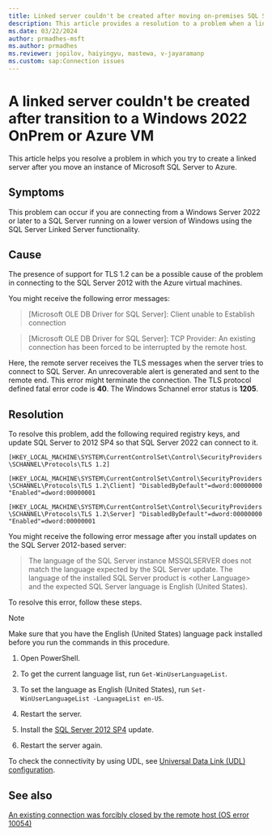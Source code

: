 ```yaml
---
title: Linked server couldn't be created after moving on-premises SQL Server to Azure
description: This article provides a resolution to a problem when a linked server can't be created after you migrate on-premises SQL Server.
ms.date: 03/22/2024
author: prmadhes-msft
ms.author: prmadhes
ms.reviewer: jopilov, haiyingyu, mastewa, v-jayaramanp
ms.custom: sap:Connection issues
---
```


# A linked server couldn't be created after transition to a Windows 2022 OnPrem or Azure VM

This article helps you resolve a problem in which you try to create a linked server after you move an instance of Microsoft SQL Server to Azure.

## Symptoms

This problem can occur if you are connecting from a Windows Server 2022 or later to a SQL Server running on a lower version of Windows using the SQL Server Linked Server functionality.

## Cause

The presence of support for TLS 1.2 can be a possible cause of the problem in connecting to the SQL Server 2012 with the Azure virtual machines.

You might receive the following error messages:

> [Microsoft OLE DB Driver for SQL Server]: Client unable to Establish connection

> [Microsoft OLE DB Driver for SQL Server]: TCP Provider: An existing connection has been forced to be interrupted by the remote host.

Here, the remote server receives the TLS messages when the server tries to connect to SQL Server. An unrecoverable alert is generated and sent to the remote end. This error might terminate the connection. The TLS protocol defined fatal error code is **40**. The Windows Schannel error status is **1205**.

## Resolution

To resolve this problem, add the following required registry keys, and update SQL Server to 2012 SP4 so that SQL Server 2022 can connect to it.

`[HKEY_LOCAL_MACHINE\SYSTEM\CurrentControlSet\Control\SecurityProviders\SCHANNEL\Protocols\TLS 1.2]`

`[HKEY_LOCAL_MACHINE\SYSTEM\CurrentControlSet\Control\SecurityProviders\SCHANNEL\Protocols\TLS 1.2\Client] "DisabledByDefault"=dword:00000000 "Enabled"=dword:00000001`

`[HKEY_LOCAL_MACHINE\SYSTEM\CurrentControlSet\Control\SecurityProviders\SCHANNEL\Protocols\TLS 1.2\Server] "DisabledByDefault"=dword:00000000 "Enabled"=dword:00000001`

You might receive the following error message after you install updates on the SQL Server 2012-based server:

> The language of the SQL Server instance MSSQLSERVER does not match the language expected by the SQL Server update. The language of the installed SQL Server product is \<other Language\> and the expected SQL Server language is English (United States).

To resolve this error, follow these steps.

  > [!NOTE]
  > Make sure that you have the English (United States) language pack installed before you run the commands in this procedure.

1. Open PowerShell.

1. To get the current language list, run `Get-WinUserLanguageList`.

1. To set the language as English (United States), run `Set-WinUserLanguageList -LanguageList en-US`.

1. Restart the server.

1. Install the [SQL Server 2012 SP4](https://www.microsoft.com/es-es/download/details.aspx?id=56040) update.

1. Restart the server again.

To check the connectivity by using UDL, see [Universal Data Link (UDL) configuration](/sql/connect/oledb/help-topics/data-link-pages).

## See also

[An existing connection was forcibly closed by the remote host (OS error 10054)](tls-exist-connection-closed.md)
